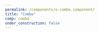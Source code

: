 ```yaml
---
permalink: /components/o-combo.component/
title: "Combo"
comp: combo
under_construction: false
---
```


